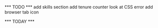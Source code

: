 *** TODO ***
add skills section
add tenure counter
look at CSS error
add browser tab icon



*** TODAY ***


